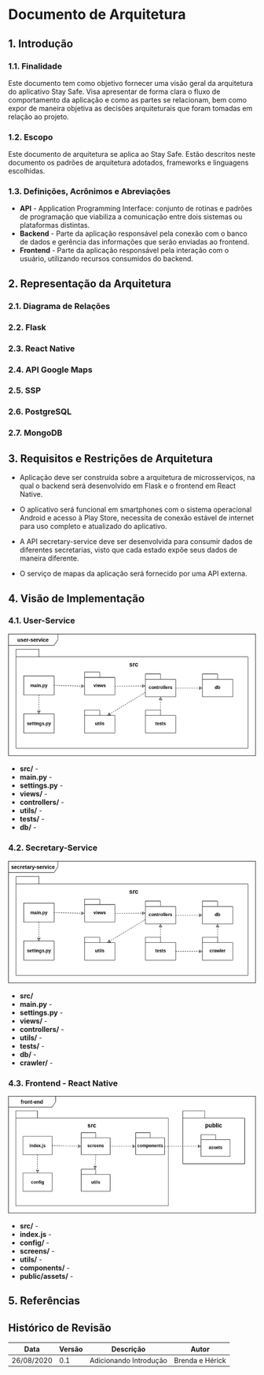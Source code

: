 # Documento de Arquitetura

## 1. Introdução

### 1.1. Finalidade

Este documento tem como objetivo fornecer uma visão geral da arquitetura do aplicativo Stay Safe. Visa apresentar de forma clara o fluxo de comportamento da aplicação e como as partes se relacionam, bem como expor de maneira objetiva as decisões arquiteturais que foram tomadas em relação ao projeto.

### 1.2. Escopo

Este documento de arquitetura se aplica ao Stay Safe. Estão descritos neste documento os padrões de arquitetura adotados, frameworks e linguagens escolhidas.

### 1.3. Definições, Acrônimos e Abreviações

* **API** - Application Programming Interface: conjunto de rotinas e padrões de programação que viabiliza a comunicação entre dois sistemas ou plataformas distintas.
* **Backend** - Parte da aplicação responsável pela conexão com o banco de dados e gerência das informações que serão enviadas ao frontend.
* **Frontend** - Parte da aplicação responsável pela interação com o usuário, utilizando recursos consumidos do backend.

## 2. Representação da Arquitetura

### 2.1. Diagrama de Relações
### 2.2. Flask
### 2.3. React Native
### 2.4. API Google Maps
### 2.5. SSP
### 2.6. PostgreSQL
### 2.7. MongoDB

## 3. Requisitos e Restrições de Arquitetura

* Aplicação deve ser construída sobre a arquitetura de microsserviços, na qual o backend será desenvolvido em Flask e o frontend em React Native.

* O aplicativo será funcional em smartphones com o sistema operacional Android e acesso à Play Store, necessita de conexão estável de internet para uso completo e atualizado do aplicativo.

* A API secretary-service deve ser desenvolvida para consumir dados de diferentes secretarias, visto que cada estado expõe seus dados de maneira diferente.

* O serviço de mapas da aplicação será fornecido por uma API externa.

## 4. Visão de Implementação

### 4.1. User-Service
![User-Service](images/architecture/user-service.png)

* **src/** -
* **main.py** - 
* **settings.py** -
* **views/** -
* **controllers/** -
* **utils/** -
* **tests/** -
* **db/** -

### 4.2. Secretary-Service
![Secretary-Service](images/architecture/secretary-service.png)

* **src/**
* **main.py** - 
* **settings.py** -
* **views/** -
* **controllers/** -
* **utils/** -
* **tests/** -
* **db/** -
* **crawler/** -

### 4.3. Frontend - React Native
![Frontend](images/architecture/frontend.png)

* **src/** -
* **index.js** -
* **config/** -
* **screens/** -
* **utils/** -
* **components/** -
* **public/assets/** -

## 5. Referências

## Histórico de Revisão

| Data | Versão| Descrição | Autor |
|----|----|----|----|
| 26/08/2020 | 0.1 | Adicionando Introdução | Brenda e Hérick |
